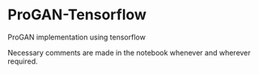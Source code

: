 # ProGAN-Tensorflow
ProGAN implementation using tensorflow

Necessary comments are made in the notebook whenever and wherever required.
